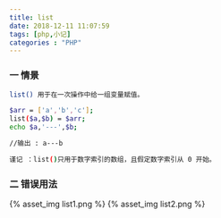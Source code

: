 ```yaml
---
title: list
date: 2018-12-11 11:07:59
tags: [php,小记]
categories : "PHP"
---
```

### 一 情景

``` bash
list() 用于在一次操作中给一组变量赋值。

$arr = ['a','b','c'];
list($a,$b) = $arr;
echo $a,'---',$b;

//输出 : a---b

谨记 ：list()只用于数字索引的数组，且假定数字索引从 0 开始。
```

### 二 错误用法

{% asset_img list1.png %}
{% asset_img list2.png %}